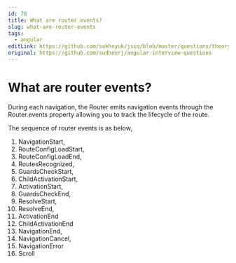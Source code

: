 ```yaml
---
id: 70
title: What are router events?
slug: what-are-router-events
tags:
  - angular
editLink: https://github.com/sakhnyuk/jsiq/blob/master/questions/theory/angular/70.md
original: https://github.com/sudheerj/angular-interview-questions
---
```


# What are router events?

During each navigation, the Router emits navigation events through the Router.events property allowing you to track the lifecycle of the route.

The sequence of router events is as below,

1. NavigationStart,
2. RouteConfigLoadStart,
3. RouteConfigLoadEnd,
4. RoutesRecognized,
5. GuardsCheckStart,
6. ChildActivationStart,
7. ActivationStart,
8. GuardsCheckEnd,
9. ResolveStart,
10. ResolveEnd,
11. ActivationEnd
12. ChildActivationEnd
13. NavigationEnd,
14. NavigationCancel,
15. NavigationError
16. Scroll